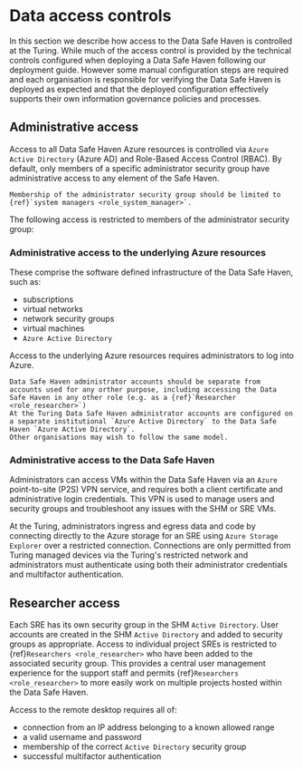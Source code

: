 # Data access controls

In this section we describe how access to the Data Safe Haven is controlled at the Turing.
While much of the access control is provided by the technical controls configured when deploying a Data Safe Haven following our deployment guide.
However some manual configuration steps are required and each organisation is responsible for verifying the Data Safe Haven is deployed as expected and that the deployed configuration effectively supports their own information governance policies and processes.

## Administrative access

Access to all Data Safe Haven Azure resources is controlled via `Azure Active Directory` (Azure AD) and Role-Based Access Control (RBAC).
By default, only members of a specific administrator security group have administrative access to any element of the Safe Haven.

```{important}
Membership of the administrator security group should be limited to {ref}`system managers <role_system_manager>`.
```

The following access is restricted to members of the administrator security group:

### Administrative access to the underlying Azure resources

These comprise the software defined infrastructure of the Data Safe Haven, such as:

- subscriptions
- virtual networks
- network security groups
- virtual machines
- `Azure Active Directory`

Access to the underlying Azure resources requires administrators to log into Azure.

```{hint}
Data Safe Haven administrator accounts should be separate from accounts used for any orther purpose, including accessing the Data Safe Haven in any other role (e.g. as a {ref}`Researcher <role_researcher>`)
At the Turing Data Safe Haven administrator accounts are configured on a separate institutional `Azure Active Directory` to the Data Safe Haven `Azure Active Directory`.
Other organisations may wish to follow the same model.
```

### Administrative access to the Data Safe Haven

Administrators can access VMs within the Data Safe Haven via an `Azure` point-to-site (P2S) VPN service, and requires both a client certificate and administrative login credentials.
This VPN is used to manage users and security groups and troubleshoot any issues with the SHM or SRE VMs.

At the Turing, administrators ingress and egress data and code by connecting directly to the Azure storage for an SRE using `Azure Storage Explorer` over a restricted connection.
Connections are only permitted from Turing managed devices via the Turing's restricted network and administrators must authenticate using both their administrator credentials and multifactor authentication.

## Researcher access

Each SRE has its own security group in the SHM `Active Directory`.
User accounts are created in the SHM `Active Directory` and added to security groups as appropriate.
Access to individual project SREs is restricted to {ref}`Researchers <role_researcher>` who have been added to the associated security group.
This provides a central user management experience for the support staff and permits {ref}`Researchers <role_researcher>` to more easily work on multiple projects hosted within the Data Safe Haven.

Access to the remote desktop requires all of:

- connection from an IP address belonging to a known allowed range
- a valid username and password
- membership of the correct `Active Directory` security group
- successful multifactor authentication
